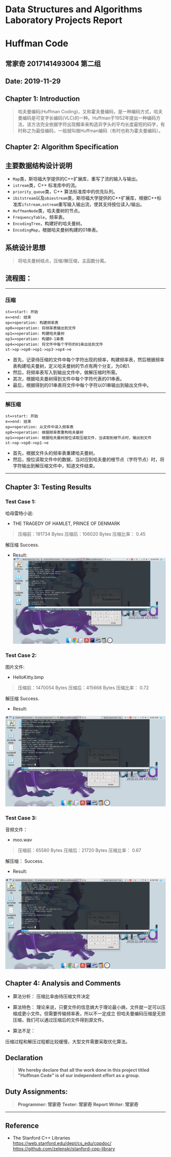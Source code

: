 # Data Structures and Algorithms Laboratory Projects Report
# Huffman Code

## 常家奇 2017141493004 第二组

## Date: 2019-11-29

## Chapter 1: Introduction
> 哈夫曼编码(Huffman Coding)，又称霍夫曼编码，是一种编码方式，哈夫曼编码是可变字长编码(VLC)的一种。Huffman于1952年提出一种编码方法，该方法完全依据字符出现概率来构造异字头的平均长度最短的码字，有时称之为最佳编码，一般就叫做Huffman编码（有时也称为霍夫曼编码）。

## Chapter 2: Algorithm Specification

## 主要数据结构设计说明
- `Map`类，斯坦福大学提供的C++扩展库，重写了流的输入与输出。
- `istream`类，C++ 标准库中的流。
- `priority_queue`类，C++ 算法标准库中的优先队列。
- `ibitstream`以及`obiestream`类，斯坦福大学提供的C++扩展库，根据C++标准库`ifstream,ostream`重写输入输出流，使其支持按位读入/输出。
- `HuffmanNode`类，哈夫曼树的节点。
- `FrequencyTable`，频率表。
- `EncodingTree`，构建好的哈夫曼树。
- `EncodingMap`，根据哈夫曼树构建的01串表。

## 系统设计思想
> 将哈夫曼树结点，压缩/解压缩，主函数分离。

## 流程图：
------
### 压缩
```flow
st=>start: 开始
e=>end: 结束
op=>operation: 构建频率表
op0=>operation: 将频率表输出到文件
op1=>operation: 构建哈夫曼树
op3=>operation: 构建0-1串表
op4=>operation: 将文件中每个字符的01串出处到文件
st->op->op0->op1->op3->op4->e
```

- 首先，记录待压缩的文件中每个字符出现的频率，构建频率表，然后根据频率表构建哈夫曼树，定义哈夫曼树的节点有两个分支，为0和1.
- 然后，将频率表写入到输出文件中，做解压缩时所需。
- 其次，根据哈夫曼树得到文件中每个字符代表的01串表。
- 最后，根据得到的01串表将文件中每个字符以01串输出到输出文件中。

---
### 解压缩
```flow
st=>start: 开始
e=>end: 结束
op=>operation: 从文件中读入频率表
op0=>operation: 根据频率表重构哈夫曼树
op1=>operation: 根据哈夫曼树按位读取压缩文件，当读取到根节点时，输出到文件
st->op->op0->op1->e
```
- 首先，根据文件头的频率表重建哈夫曼树。
- 然后，按位读取文件中的数据，当对应到哈夫曼的根节点（字符节点）时，将字符输出到解压缩文件中，知道文件结束。
---

## Chapter 3: Testing Results

### Test Case 1:

哈母雷特小说:
- THE TRAGEDY OF HAMLET, PRINCE OF DENMARK

>压缩前：191734 Bytes
>压缩后：106020 Bytes
>压缩比率： 0.45

解压缩
Success.

- Result:
![](2019-11-29-20-52-03.png)

### Test Case 2:

图片文件:
- HelloKitty.bmp
>压缩前：1470054 Bytes
>压缩后：415668 Bytes
>压缩比率： 0.72

解压缩
Success.

- Result:

![](2019-11-29-20-56-22.png)

### Test Case 3:

音频文件：
- moo.wav
>压缩前：65580 Bytes
>压缩后：21720 Bytes
>压缩比率： 0.67

解压缩：
Success.

- Result:

![](2019-11-29-20-58-33.png)

## Chapter 4: Analysis and Comments

- 算法分析：
压缩比率由待压缩文件决定

- 算法特色：
理论来说，只要文件的信息熵大于理论最小熵，文件就一定可以压缩成更小文件。但需要传输频率表，所以不一定成立
但哈夫曼编码压缩是无损压缩，我们可以通过压缩后的文件得到源文件。

- 算法不足：

压缩过程和解压过程都比较缓慢，大型文件需要采取优化算法。

## Declaration

> **We hereby declare that all the work done in this project titled "Huffman Code" is of our independent effort as a group.**

## Duty Assignments:

> **Programmer: 常家奇**
> **Tester: 常家奇**
> **Report Writer: 常家奇**

---

## Reference

- The Stanford C++ Libraries
  https://web.stanford.edu/dept/cs_edu/cppdoc/
  https://github.com/zelenski/stanford-cpp-library